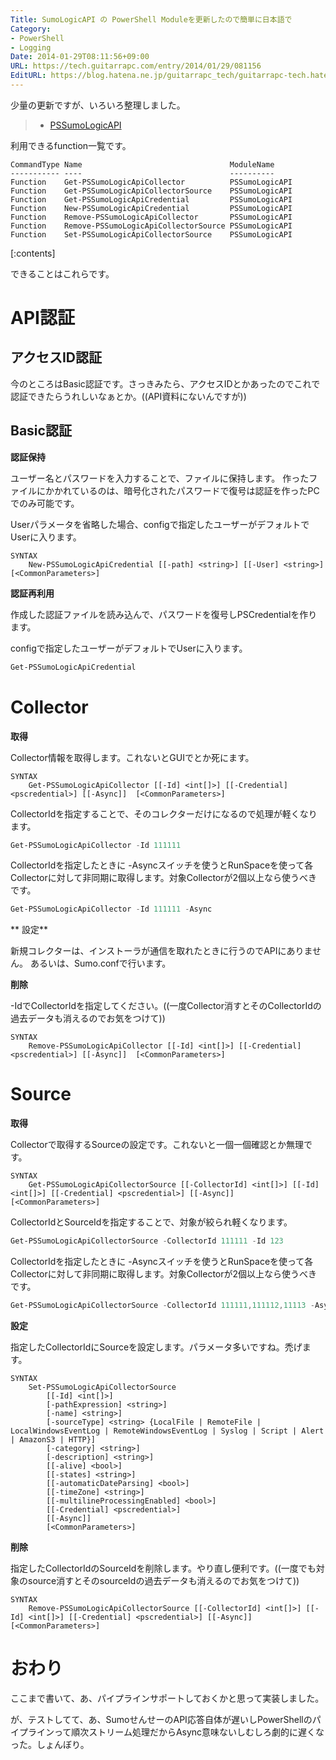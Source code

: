 ```yaml
---
Title: SumoLogicAPI の PowerShell Moduleを更新したので簡単に日本語で
Category:
- PowerShell
- Logging
Date: 2014-01-29T08:11:56+09:00
URL: https://tech.guitarrapc.com/entry/2014/01/29/081156
EditURL: https://blog.hatena.ne.jp/guitarrapc_tech/guitarrapc-tech.hatenablog.com/atom/entry/12921228815717436509
---
```


少量の更新ですが、いろいろ整理しました。

> - [PSSumoLogicAPI](http://guitarrapc.github.io/PSSumoLogicAPI/)

利用できるfunction一覧です。

```
CommandType Name                                 ModuleName
----------- ----                                 ----------
Function    Get-PSSumoLogicApiCollector          PSSumoLogicAPI
Function    Get-PSSumoLogicApiCollectorSource    PSSumoLogicAPI
Function    Get-PSSumoLogicApiCredential         PSSumoLogicAPI
Function    New-PSSumoLogicApiCredential         PSSumoLogicAPI
Function    Remove-PSSumoLogicApiCollector       PSSumoLogicAPI
Function    Remove-PSSumoLogicApiCollectorSource PSSumoLogicAPI
Function    Set-PSSumoLogicApiCollectorSource    PSSumoLogicAPI
```

[:contents]

できることはこれらです。

# API認証

## アクセスID認証

今のところはBasic認証です。さっきみたら、アクセスIDとかあったのでこれで認証できたらうれしいなぁとか。((API資料にないんですが))

## Basic認証

**認証保持**

ユーザー名とパスワードを入力することで、ファイルに保持します。
作ったファイルにかかれているのは、暗号化されたパスワードで復号は認証を作ったPCでのみ可能です。

Userパラメータを省略した場合、configで指定したユーザーがデフォルトでUserに入ります。

```
SYNTAX
    New-PSSumoLogicApiCredential [[-path] <string>] [[-User] <string>]  [<CommonParameters>]
```

**認証再利用**

作成した認証ファイルを読み込んで、パスワードを復号しPSCredentialを作ります。

configで指定したユーザーがデフォルトでUserに入ります。

```ps1
Get-PSSumoLogicApiCredential
```

# Collector

**取得**

Collector情報を取得します。これないとGUIでとか死にます。

```
SYNTAX
    Get-PSSumoLogicApiCollector [[-Id] <int[]>] [[-Credential] <pscredential>] [[-Async]]  [<CommonParameters>]
```

CollectorIdを指定することで、そのコレクターだけになるので処理が軽くなります。

```ps1
Get-PSSumoLogicApiCollector -Id 111111
```

CollectorIdを指定したときに -Asyncスイッチを使うとRunSpaceを使って各Collectorに対して非同期に取得します。対象Collectorが2個以上なら使うべきです。

```ps1
Get-PSSumoLogicApiCollector -Id 111111 -Async
```

** 設定**

新規コレクターは、インストーラが通信を取れたときに行うのでAPIにありません。
あるいは、Sumo.confで行います。

**削除**

-IdでCollectorIdを指定してください。((一度Collector消すとそのCollectorIdの過去データも消えるのでお気をつけて))

```
SYNTAX
    Remove-PSSumoLogicApiCollector [[-Id] <int[]>] [[-Credential] <pscredential>] [[-Async]]  [<CommonParameters>]
```

# Source

**取得**

Collectorで取得するSourceの設定です。これないと一個一個確認とか無理です。

```
SYNTAX
    Get-PSSumoLogicApiCollectorSource [[-CollectorId] <int[]>] [[-Id] <int[]>] [[-Credential] <pscredential>] [[-Async]]  [<CommonParameters>]
```

CollectorIdとSourceIdを指定することで、対象が絞られ軽くなります。

```ps1
Get-PSSumoLogicApiCollectorSource -CollectorId 111111 -Id 123
```

CollectorIdを指定したときに -Asyncスイッチを使うとRunSpaceを使って各Collectorに対して非同期に取得します。対象Collectorが2個以上なら使うべきです。

```ps1
Get-PSSumoLogicApiCollectorSource -CollectorId 111111,111112,11113 -Async

```


**設定**

指定したCollectorIdにSourceを設定します。パラメータ多いですね。禿げます。

```
SYNTAX
    Set-PSSumoLogicApiCollectorSource
        [[-Id] <int[]>]
        [-pathExpression] <string>]
        [-name] <string>]
        [-sourceType] <string> {LocalFile | RemoteFile | LocalWindowsEventLog | RemoteWindowsEventLog | Syslog | Script | Alert | AmazonS3 | HTTP}]
        [-category] <string>]
        [-description] <string>]
        [[-alive] <bool>]
        [[-states] <string>]
        [[-automaticDateParsing] <bool>]
        [[-timeZone] <string>]
        [[-multilineProcessingEnabled] <bool>]
        [[-Credential] <pscredential>]
        [[-Async]]
        [<CommonParameters>]
```

**削除**

指定したCollectorIdのSourceIdを削除します。やり直し便利です。((一度でも対象のsource消すとそのsourceIdの過去データも消えるのでお気をつけて))

```
SYNTAX
    Remove-PSSumoLogicApiCollectorSource [[-CollectorId] <int[]>] [[-Id] <int[]>] [[-Credential] <pscredential>] [[-Async]]  [<CommonParameters>]
```

# おわり

ここまで書いて、あ、パイプラインサポートしておくかと思って実装しました。

が、テストしてて、あ、SumoせんせーのAPI応答自体が遅いしPowerShellのパイプラインって順次ストリーム処理だからAsync意味ないしむしろ劇的に遅くなった。しょんぼり。
